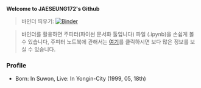 **Welcome to JAESEUNG172's Github**

> 바인더 띄우기: [![Binder](http://mybinder.org/badge.svg)](http://mybinder.org:/repo/jaeseung172/repo)

> 바인더를 활용하면 주피터(파이썬 문서화 툴입니다) 파일 (.ipynb)을 손쉽게 볼 수 있습니다, 주피터 노트북에 관해서는 [여기](http://jupyter.org/)를 클릭하시면 보다 많은 정보를 보실 수 있습니다.

### Profile

- Born: In Suwon, Live: In Yongin-City (1999, 05, 18th)